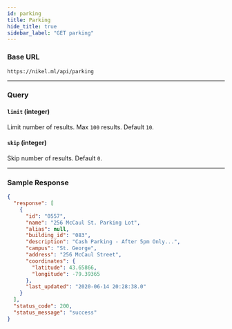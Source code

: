 ```yaml
---
id: parking
title: Parking
hide_title: true
sidebar_label: "GET parking"
---
```


### Base URL

```
https://nikel.ml/api/parking
```

---

### Query

#### `limit` (integer)

Limit number of results. Max `100` results. Default `10`.

#### `skip` (integer)

Skip number of results. Default `0`.

---

### Sample Response

```json title="https://nikel.ml/api/parking?limit=1&skip=10"
{
  "response": [
    {
      "id": "0557",
      "name": "256 McCaul St. Parking Lot",
      "alias": null,
      "building_id": "083",
      "description": "Cash Parking - After 5pm Only...",
      "campus": "St. George",
      "address": "256 McCaul Street",
      "coordinates": {
        "latitude": 43.65866,
        "longitude": -79.39365
      },
      "last_updated": "2020-06-14 20:28:38.0"
    }
  ],
  "status_code": 200,
  "status_message": "success"
}
```